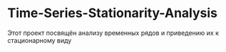 # Time-Series-Stationarity-Analysis
Этот проект посвящён анализу временных рядов и приведению их к стационарному виду
